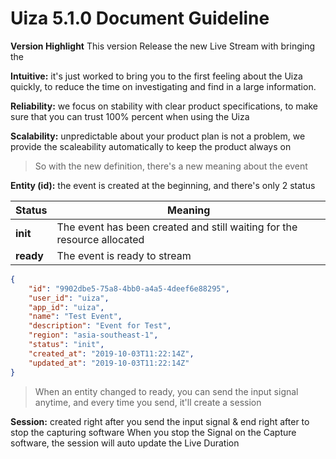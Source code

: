 # Uiza 5.1.0 Document Guideline

**Version Highlight**
This version Release the new Live Stream with bringing the

**Intuitive:** it's just worked to bring you to the first feeling about the Uiza quickly, to reduce the time on investigating and find in a large information.

**Reliability:** we focus on stability with clear product specifications, to make sure that you can trust 100% percent when using the Uiza

**Scalability:** unpredictable about your product plan is not a problem, we provide the scaleability automatically to keep the product always on 

>So with the new definition, there's a new meaning about the event 

**Entity (id):** the event is created at the beginning, and there's only 2 status

| Status       |      Meaning    |  
| ------------- | ----------- | 
|  **init**     | The event has been created and still waiting for the resource allocated |
| **ready**  | The event is ready to stream |

```json
{
    "id": "9902dbe5-75a8-4bb0-a4a5-4deef6e88295",
    "user_id": "uiza",
    "app_id": "uiza",
    "name": "Test Event",
    "description": "Event for Test",
    "region": "asia-southeast-1",
    "status": "init",
    "created_at": "2019-10-03T11:22:14Z",
    "updated_at": "2019-10-03T11:22:14Z"
}
```

> When an entity changed to ready, you can send the input signal anytime, and every time you send, it'll create a session

**Session:** created right after you send the input signal & end right after to stop the capturing software
When you stop the Signal on the Capture software, the session will auto update the Live Duration

